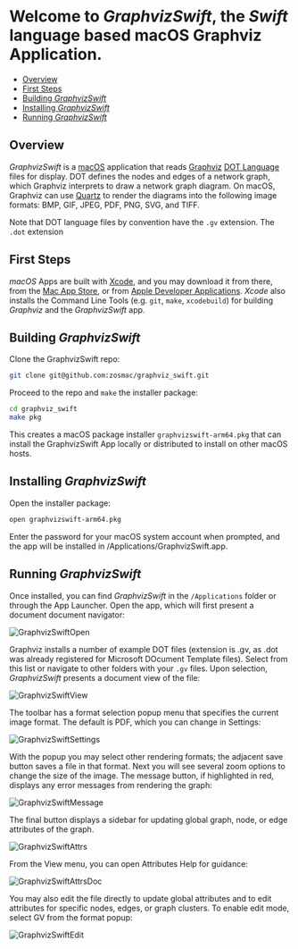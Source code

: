 # Welcome to *GraphvizSwift*, the *Swift* language based macOS Graphviz Application.

- [Overview](#overview)
- [First Steps](#firststeps)
- [Building *GraphvizSwift*](#building-graphviz-swift)
- [Installing *GraphvizSwift*](#installing-graphviz-swift)
- [Running *GraphvizSwift*](#running-graphviz-swift)

## Overview

*GraphvizSwift* is a [macOS](https://www.apple.com/os/macos/) application that reads [Graphviz](https://graphviz.org) [DOT Language](https://graphviz.org/doc/info/lang.html) files for display. DOT defines the nodes and edges of a network graph, which Graphviz interprets to draw a network graph diagram. On macOS, Graphviz can use [Quartz](https://developer.apple.com/documentation/quartz) to render the diagrams into the following image formats: BMP, GIF, JPEG, PDF, PNG, SVG, and TIFF.

Note that DOT language files by convention have the `.gv` extension. The `.dot` extension 

## First Steps

*macOS* Apps are built with [Xcode](https://developer.apple.com/xcode/), and you may download it from there, from the [Mac App Store](https://apps.apple.com/us/app/xcode/id497799835/), or from [Apple Developer Applications](https://developer.apple.com/download/applications/). *Xcode* also installs the Command Line Tools (e.g. `git`, `make`, `xcodebuild`) for building *Graphviz* and the *GraphvizSwift* app.

## Building *GraphvizSwift*

Clone the GraphvizSwift repo:
```zsh
git clone git@github.com:zosmac/graphviz_swift.git
```
Proceed to the repo and `make` the installer package:
```zsh
cd graphviz_swift
make pkg
```
This creates a macOS package installer `graphvizswift-arm64.pkg` that can install the GraphvizSwift App locally or distributed to install on other macOS hosts.

## Installing *GraphvizSwift*

Open the installer package:
```zsh
open graphvizswift-arm64.pkg
```
Enter the password for your macOS system account when prompted, and the app will be installed in /Applications/GraphvizSwift.app.

## Running *GraphvizSwift*

Once installed, you can find *GraphvizSwift* in the `/Applications` folder or through the App Launcher. Open the app, which will first present a document document navigator:

![GraphvizSwiftOpen](Readme/GraphvizSwiftOpen.png)

Graphviz installs a number of example DOT files (extension is .gv, as .dot was already registered for Microsoft DOcument Template files). Select from this list or navigate to other folders with your `.gv` files. Upon selection, *GraphvizSwift* presents a document view of the file:

![GraphvizSwiftView](Readme/GraphvizSwiftView.png)

The toolbar has a format selection popup menu that specifies the current image format. The default is PDF, which you can change in Settings:

![GraphvizSwiftSettings](Readme/GraphvizSwiftSettings.png)

With the popup you may select other rendering formats; the adjacent save button saves a file in that format. Next you will see several zoom options to change the size of the image. The message button, if highlighted in red, displays any error messages from rendering the graph:

![GraphvizSwiftMessage](Readme/GraphvizSwiftMessage.png)

The final button displays a sidebar for updating global graph, node, or edge attributes of the graph.

![GraphvizSwiftAttrs](Readme/GraphvizSwiftAttrs.png)

From the View menu, you can open Attributes Help for guidance:

![GraphvizSwiftAttrsDoc](Readme/GraphvizSwiftAttrsDoc.png)

You may also edit the file directly to update global attributes and to edit attributes for specific nodes, edges, or graph clusters. To enable edit mode, select GV from the format popup:

![GraphvizSwiftEdit](Readme/GraphvizSwiftEdit.png)




